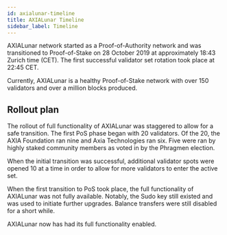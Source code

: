 ```yaml
---
id: axialunar-timeline
title: AXIALunar Timeline
sidebar_label: Timeline
---
```


AXIALunar network started as a Proof-of-Authority network and was transitioned to Proof-of-Stake on 28 October 2019 at approximately 18:43 Zurich time (CET). The first successful validator set rotation took place at 22:45 CET.

Currently, AXIALunar is a healthy Proof-of-Stake network with over 150 validators and over a million blocks produced.

## Rollout plan

The rollout of full functionality of AXIALunar was staggered to allow for a safe transition. The first PoS phase began with 20 validators. Of the 20, the AXIA Foundation ran nine and Axia Technologies ran six. Five were ran by highly staked community members as voted in by the Phragmen election.

When the initial transition was successful, additional validator spots were opened 10 at a time in order to allow for more validators to enter the active set.

When the first transition to PoS took place, the full functionality of AXIALunar was not fully available. Notably, the Sudo key still existed and was used to initiate further upgrades. Balance transfers were still disabled for a short while.

AXIALunar now has had its full functionality enabled.
